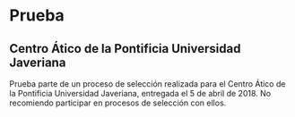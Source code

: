# Prueba

## Centro Ático de la Pontificia Universidad Javeriana

Prueba parte de un proceso de selección realizada para el Centro Ático de la Pontificia Universidad Javeriana, entregada el 5 de abril de 2018. No recomiendo participar en procesos de selección con ellos.
